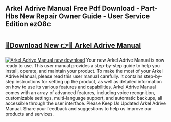 ## Arkel Adrive Manual Free Pdf Download - Part-Hbs New Repair Owner Guide - User Service Edition ezO8c

# <h2><a href="http://cf14335.oget.top/?id=Arkel+Adrive+Manual">🔗Download New 👉🔴 Arkel Adrive Manual</a></h2>

[![Arkel Adrive Manual new download](https://i.imgur.com/5g1atiW.png)](http://cf14335.oget.top/?id=Arkel+Adrive+Manual)
Your new Arkel Adrive Manual is now ready to use. This user manual provides a step-by-step guide to help you install, operate, and maintain your product. To make the most of your Arkel Adrive Manual, please read this user manual carefully. It contains step-by-step instructions for setting up the product, as well as detailed information on how to use its various features and capabilities. Arkel Adrive Manual comes with an array of advanced features, including voice recognition, customizable settings, multi-language support, and automatic backups, all accessible through the user interface. Please Keep Us Updated Arkel Adrive Manual. Share your feedback and suggestions to help us improve our products and services.
